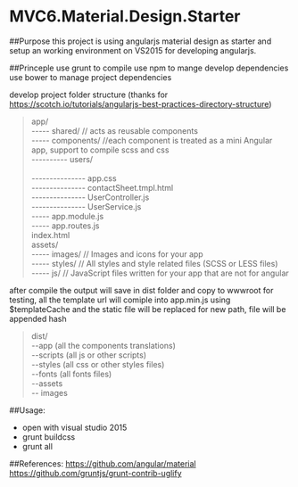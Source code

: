 # MVC6.Material.Design.Starter
##Purpose
this project is using angularjs material design as starter and setup an working environment on VS2015 for developing angularjs.

##Princeple
use grunt to compile 
use npm to mange develop dependencies
use bower to manage project dependencies

develop project folder structure (thanks for https://scotch.io/tutorials/angularjs-best-practices-directory-structure)
> app/<br/>
> ----- shared/   // acts as reusable components<br/>
> ----- components/   //each component is treated as a mini Angular app, support to compile scss and css<br/>
> ---------- users/<br/><br/>
> --------------- app.css<br/>
> --------------- contactSheet.tmpl.html<br/>
> --------------- UserController.js<br/>
> --------------- UserService.js<br/>
> ----- app.module.js<br/>
> ----- app.routes.js<br/>
> index.html<br/>
> assets/<br/>
> ----- images/      // Images and icons for your app<br/>
> ----- styles/   // All styles and style related files (SCSS or LESS files)<br/>
> ----- js/       // JavaScript files written for your app that are not for angular<br/>

after compile the output will save in dist folder and copy to wwwroot for testing, all the template url will comiple into app.min.js using 
$templateCache and the static file will be replaced for new path, file will be appended hash
> dist/<br/>
>  --app  (all the components translations)<br/>
>  --scripts (all js or other scripts)<br/>
>  --styles (all css or other styles files)<br/>
>  --fonts (all fonts files)<br/>
>  --assets<br/>
>        -- images<br/>


##Usage:
- open with visual studio 2015
- grunt buildcss
- grunt all

##References:
https://github.com/angular/material
https://github.com/gruntjs/grunt-contrib-uglify

